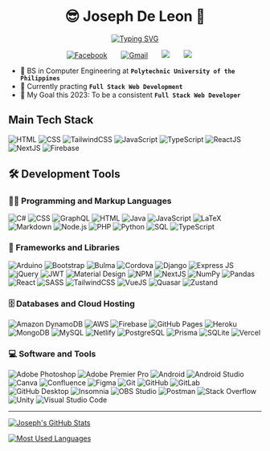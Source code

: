 <h1 align="center">
    😎 Joseph De Leon 🚀
</h1>

<p align="center">
  <a href="https://git.io/typing-svg"><img src="https://readme-typing-svg.demolab.com?font=Fira+Code&duration=4000&pause=1000&color=09F7D5&center=true&vCenter=true&width=435&lines=%F0%9F%92%BB+Computer+Engineering+Student+%F0%9F%A7%91%E2%80%8D%F0%9F%8E%93;%F0%9F%93%9A+Full+Stack+Web+Developer+%F0%9F%95%B8%EF%B8%8F;%F0%9F%93%B1+Mobile+Application+Developer+%F0%9F%93%B1;%F0%9F%8E%AE+Game+Developer+and+Musician+%F0%9F%8E%B8" alt="Typing SVG" />
  </a>
</p>

<p align="center">
  <a href="https://www.facebook.com/VerdantMusicZeph/"><img alt="Facebook" src="https://img.shields.io/badge/Facebook-%231877F2.svg?style=for-the-badge&logo=Facebook&logoColor=white"/></a>
  &#8287;&#8287;&#8287;&#8287;&#8287;
  <a href="joeseffdl@gmail.com"><img  alt="Gmail" src="https://img.shields.io/badge/Gmail-D14836?style=for-the-badge&logo=gmail&logoColor=white"/></a>
  &#8287;&#8287;&#8287;&#8287;&#8287;
  <a href="https://www.linkedin.com/in/joseph-de-leon-309037240/" alt="LinkedIn"><img src="https://img.shields.io/badge/linkedin-%230077B5.svg?style=for-the-badge&logo=linkedin&logoColor=white"/></a>
  &#8287;&#8287;&#8287;&#8287;&#8287;
  <a href="https://www.youtube.com/channel/UCzz71vh75tZOhTMIf-Fc4vw" alt="Youtube"><img src="https://img.shields.io/badge/YouTube-%23FF0000.svg?style=for-the-badge&logo=YouTube&logoColor=white"/></a>
  &#8287;&#8287;&#8287;&#8287;&#8287;
</p>

* 🏫 BS in Computer Engineering at **`Polytechnic University of the Philippines`**
* 👐 Currently practing **`Full Stack Web Development`**
* 🥅 My Goal this 2023: To be a consistent **`Full Stack Web Developer`**

<h2>Main Tech Stack</h2>
<p>
  <img alt="HTML" src="https://img.shields.io/badge/HTML-E34F26.svg?logo=html5&logoColor=white">
  <img alt="CSS" src="https://img.shields.io/badge/CSS-1572B6.svg?logo=css3&logoColor=white">
  <img alt="TailwindCSS" src="https://img.shields.io/badge/TailwindCSS-%2338B2AC.svg?logo=Tailwind-css&logoColor=white&color=4dc0b5">
  <img alt="JavaScript" src="https://img.shields.io/badge/JavaScript-F7DF1E.svg?logo=javascript&logoColor=black">
  <img alt="TypeScript" src="https://img.shields.io/badge/TypeScript-007ACC.svg?logo=typescript&logoColor=white">
  <img alt="ReactJS" src="https://img.shields.io/badge/React-20232a.svg?logo=react&logoColor=%2361DAFB">
  <img alt="NextJS" src="https://img.shields.io/badge/Next-black?logo=next.js&logoColor=black&color=white">
  <img alt="Firebase" src="https://img.shields.io/badge/Firebase-%23039BE5.svg?logo=firebase&color=blue">
</p>


## 🛠️ Development Tools
  <!-- Some badges are from https://github.com/Ileriayo/markdown-badges -->

  <h3>👨‍💻 Programming and Markup Languages</h3>

  <p>
      <img alt="C#" src="https://custom-icon-badges.demolab.com/badge/C%23-68217A.svg?logo=cs2&logoColor=white">
      <img alt="CSS" src="https://img.shields.io/badge/CSS-1572B6.svg?logo=css3&logoColor=white">
      <img alt="GraphQL" src="https://img.shields.io/badge/-GraphQL-E10098?logo=graphql&logoColor=white">
      <img alt="HTML" src="https://img.shields.io/badge/HTML-E34F26.svg?logo=html5&logoColor=white">
      <img alt="Java" src="https://custom-icon-badges.demolab.com/badge/Java-007396.svg?logo=java&logoColor=white">
      <img alt="JavaScript" src="https://img.shields.io/badge/JavaScript-F7DF1E.svg?logo=javascript&logoColor=black">
      <img alt="LaTeX" src="https://img.shields.io/badge/LaTeX-008080.svg?logo=LaTeX&logoColor=white">
      <img alt="Markdown" src="https://img.shields.io/badge/Markdown-000000.svg?logo=markdown&logoColor=white">
      <img alt="Node.js" src="https://img.shields.io/badge/Node.js-43853D.svg?logo=node.js&logoColor=white">
      <img alt="PHP" src="https://img.shields.io/badge/PHP-777BB4.svg?logo=php&logoColor=white">
      <img alt="Python" src="https://img.shields.io/badge/Python-14354C.svg?logo=python&logoColor=white">
      <img alt="SQL" src="https://custom-icon-badges.demolab.com/badge/SQL-025E8C.svg?logo=database&logoColor=white">
      <img alt="TypeScript" src="https://img.shields.io/badge/TypeScript-007ACC.svg?logo=typescript&logoColor=white">
  </p>

  <h3>🧰 Frameworks and Libraries</h3>

  <p>
      <img alt="Arduino" src="https://img.shields.io/badge/-Arduino-00979D?logo=Arduino&logoColor=white">
      <img alt="Bootstrap" src="https://img.shields.io/badge/Bootstrap-7952B3.svg?logo=bootstrap&logoColor=white">
      <img alt="Bulma" src="https://img.shields.io/badge/Bulma-00D0B1?logo=bulma&logoColor=white">
      <img alt="Cordova" src="https://img.shields.io/badge/-Cordova-E8E8E8?logo=apache-cordova&logoColor=black">
      <img alt="Django" src="https://img.shields.io/badge/Django-%23092E20.svg?&logo=django&logoColor=white">
      <img alt="Express JS" src="https://img.shields.io/badge/Express-404d59.svg?logo=express&logoColor=white">
      <img alt="jQuery" src="https://img.shields.io/badge/jQuery-%230769AD.svg?logo=jquery&logoColor=white">
      <img alt="JWT" src="https://img.shields.io/badge/JWT-black?logo=JSON%20web%20tokens">
      <img alt="Material Design" src="https://img.shields.io/badge/Material%20Design-0081CB.svg?logo=material-design&logoColor=white">
      <img alt="NPM" src="https://img.shields.io/badge/NPM-%23000000.svg?logo=npm&logoColor=white">
      <img alt="NextJS" src="https://img.shields.io/badge/Next-black?logo=next.js&logoColor=black&color=white">
      <img alt="NumPy" src="https://img.shields.io/badge/Numpy-013243.svg?logo=numpy&logoColor=white">
      <img alt="Pandas" src="https://img.shields.io/badge/Pandas-150458.svg?logo=pandas&logoColor=white">
      <img alt="React" src="https://img.shields.io/badge/React-20232a.svg?logo=react&logoColor=%2361DAFB">
      <img alt="SASS" src="https://img.shields.io/badge/SASS-hotpink.svg?&logo=SASS&logoColor=white">
      <img alt="TailwindCSS" src="https://img.shields.io/badge/TailwindCSS-%2338B2AC.svg?logo=tailwind-css&logoColor=white&color=4dc0b5">
      <img alt="VueJS" src="https://img.shields.io/badge/Vue-%2335495e.svg?&logo=vuedotjs&logoColor=%234FC08D">
      <img alt="Quasar" src="https://img.shields.io/badge/Quasar-16B7FB?&logo=quasar&logoColor=black">
      <img alt="Zustand" src=https://img.shields.io/badge/React_Zustand-%2320232a.svg?logo=react&logoColor=%2361DAFB />
  </p>

  <h3>🗄️ Databases and Cloud Hosting</h3>

  <p>
      <img alt="Amazon DynamoDB" src="https://img.shields.io/badge/Amazon%20DynamoDB-4053D6?&logo=Amazon%20DynamoDB&logoColor=white">
      <img alt="AWS" src="https://img.shields.io/badge/AWS-%23FF9900.svg?&logo=amazon-aws&logoColor=white">
      <img alt="Firebase" src="https://img.shields.io/badge/Firebase-%23039BE5.svg?logo=firebase&color=blue">
      <img alt="GitHub Pages" src="https://img.shields.io/badge/GitHub%20Pages-327FC7.svg?logo=github&logoColor=white">
      <img alt="Heroku" src="https://img.shields.io/badge/Heroku-430098.svg?logo=heroku&logoColor=white">
      <img alt="MongoDB" src ="https://img.shields.io/badge/MongoDB-4ea94b.svg?logo=mongodb&logoColor=white">
      <img alt="MySQL" src="https://img.shields.io/badge/MySQL-00f.svg?logo=mysql&logoColor=white">
      <img alt="Netlify" src="https://img.shields.io/badge/Netlify-%23000000.svg?logo=netlify&logoColor=#00C7B7">
      <img alt="PostgreSQL" src="https://img.shields.io/badge/PostgreSQL-316192?logo=postgresql&logoColor=white">
      <img alt="Prisma" src="https://img.shields.io/badge/Prisma-3982CE?logo=Prisma&logoColor=white">
      <img alt="SQLite" src ="https://img.shields.io/badge/SQLite-07405e.svg?logo=sqlite&logoColor=white">
      <img alt="Vercel" src="https://img.shields.io/badge/Vercel-000000.svg?logo=vercel&logoColor=white">
  </p>

  <h3>💻 Software and Tools</h3>

  <p>
      <img alt="Adobe Photoshop" src="https://img.shields.io/badge/Adobe%20Photoshop-%2331A8FF.svg?logo=Adobe%20Photoshop&logoColor=white">
      <img alt="Adobe Premier Pro" src="https://img.shields.io/badge/Adobe%20Premiere%20Pro-9999FF.svg?logo=Adobe%20Premiere%20Pro&logoColor=white">
      <img alt="Android" src="https://img.shields.io/badge/Android-3DDC84?logo=android&logoColor=white">
      <img alt="Android Studio" src="https://img.shields.io/badge/Android%20Studio-008678.svg?logo=android-studio&logoColor=white">
      <img alt="Canva" src="https://img.shields.io/badge/Canva-%2300C4CC.svg?logo=Canva&logoColor=white">
      <img alt="Confluence" src="https://img.shields.io/badge/Confluence-%23172BF4.svg?logo=confluence&logoColor=white">
      <img alt="Figma" src="https://img.shields.io/badge/Figma-%23F24E1E.svg?logo=figma&logoColor=white">
      <img alt="Git" src="https://img.shields.io/badge/Git-F05033.svg?logo=git&logoColor=white">
      <img alt="GitHub" src="https://img.shields.io/badge/GitHub-%23121011.svg?logo=github&logoColor=white">
      <img alt="GitLab" src="https://img.shields.io/badge/GitLab-%23181717.svg?logo=gitlab&logoColor=white">
      <img alt="GitHub Desktop" src="https://img.shields.io/badge/GitHub%20Desktop-8034A9.svg?logo=github&logoColor=white">
      <img alt="Insomnia" src="https://img.shields.io/badge/Insomnia-black?&logo=insomnia&logoColor=5849BE">
      <img alt="OBS Studio" src="https://img.shields.io/badge/-OBS-302E31?logo=obs-studio&logoColor=white">
      <img alt="Postman" src="https://img.shields.io/badge/Postman-FF6C37?logo=postman&logoColor=white">
      <img alt="Stack Overflow" src="https://img.shields.io/badge/-Stack%20Overflow-FE7A16?logo=stack-overflow&logoColor=white">
      <img alt="Unity" src="https://img.shields.io/badge/Unity-%23000000.svg?&logo=unity&logoColor=white">
      <img alt="Visual Studio Code" src="https://img.shields.io/badge/Visual%20Studio%20Code-0078d7.svg?logo=visual-studio-code&logoColor=white">
  </p>

---

[![Joseph's GitHub Stats](https://github-readme-stats.vercel.app/api?username=joeseffdl&show_icons=true&theme=radical)](https://github.com/anuraghazra/github-readme-stats)

[![Most Used Languages](https://github-readme-stats.vercel.app/api/top-langs/?username=joeseffdl&layout=compact&theme=radical)](https://github.com/anuraghazra/github-readme-stats)


[Portfolio]: https://zeph-portfolio.vercel.app/
[LinkedIn]: https://www.linkedin.com/in/joseph-de-leon-309037240/
[YouTube]: https://www.youtube.com/channel/UCzz71vh75tZOhTMIf-Fc4vw
[Facebook]: https://www.facebook.com/VerdantMusicZeph/
[Email]: mailto:joeseffdl@gmail.com
